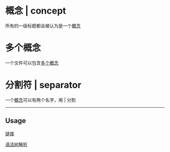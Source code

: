 # 概念 | concept

所有的一级标题都会被认为是一个[概念](概念.md)

# 多个概念

一个文件可以包含[多个概念](概念.md)

# 分割符 | separator

一个[概念](概念.md)可以有两个名字，用 | 分割

---

## Usage

[链接](链接.md)

[语法树解析](语法树解析.md)
